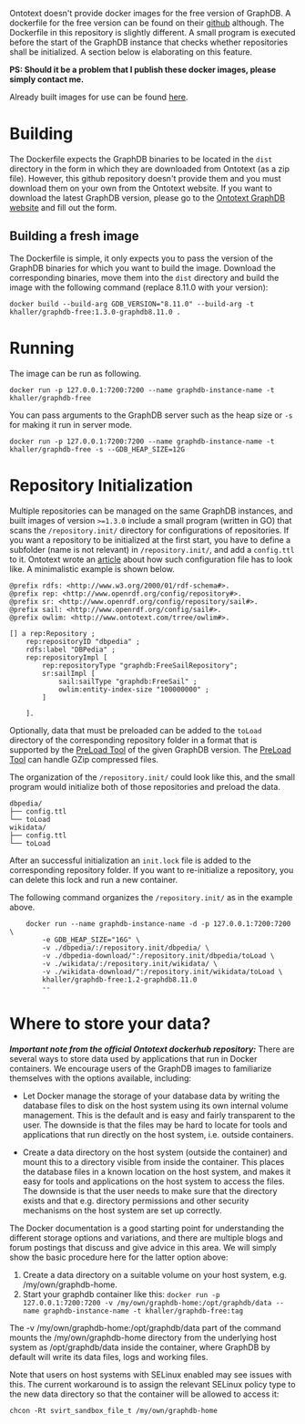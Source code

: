 Ontotext doesn't provide docker images for the free version of GraphDB. A dockerfile for the free version can be found on their [github](https://github.com/Ontotext-AD/graphdb-docker) although. The Dockerfile in this repository is slightly different. A small program is executed before the start of the GraphDB instance that checks whether repositories shall be
initialized. A section below is elaborating on this feature.

**PS: Should it be a problem that I publish these docker images, please simply contact me.**

Already built images for use can be found [here](https://hub.docker.com/repository/docker/khaller/graphdb-free).

# Building

The Dockerfile expects the GraphDB binaries to be located in the `dist` directory in the form in which they are downloaded from Ontotext (as a zip file). However, this github repository doesn't provide them and you must download them on your own from the Ontotext website. If you want to download the latest GraphDB version, please go to the [Ontotext GraphDB website](https://www.ontotext.com/products/graphdb/) and fill out the form.

## Building a fresh image

The Dockerfile is simple, it only expects you to pass the version of the GraphDB binaries for which you want to build the image. Download the corresponding binaries, move them into the `dist` directory and build
the image with the following command (replace 8.11.0 with your version):

`docker build --build-arg GDB_VERSION="8.11.0" --build-arg -t khaller/graphdb-free:1.3.0-graphdb8.11.0 .`

# Running

The image can be run as following. 

`docker run -p 127.0.0.1:7200:7200 --name graphdb-instance-name -t khaller/graphdb-free`

You can pass arguments to the GraphDB server such as the heap size or `-s` for making it run in server mode.

`docker run -p 127.0.0.1:7200:7200 --name graphdb-instance-name -t khaller/graphdb-free -s --GDB_HEAP_SIZE=12G`

# Repository Initialization

Multiple repositories can be managed on the same GraphDB instances, and built images of version `>=1.3.0` include a small program (written in GO) that scans the `/repository.init/` directory for configurations of repositories. If you want a repository to be initialized at the first start, you have to define a subfolder (name is not relevant) in `/repository.init/`, and add a `config.ttl` to it. Ontotext wrote an [article](http://graphdb.ontotext.com/documentation/standard/configuring-a-repository.html) about how such  configuration file has to look like. A minimalistic example is shown below.

```
@prefix rdfs: <http://www.w3.org/2000/01/rdf-schema#>.
@prefix rep: <http://www.openrdf.org/config/repository#>.
@prefix sr: <http://www.openrdf.org/config/repository/sail#>.
@prefix sail: <http://www.openrdf.org/config/sail#>.
@prefix owlim: <http://www.ontotext.com/trree/owlim#>.

[] a rep:Repository ;
    rep:repositoryID "dbpedia" ;
    rdfs:label "DBPedia" ;
    rep:repositoryImpl [
        rep:repositoryType "graphdb:FreeSailRepository";
        sr:sailImpl [
            sail:sailType "graphdb:FreeSail" ;
            owlim:entity-index-size "100000000" ;
        ]

    ].
```

Optionally, data that must be preloaded can be added to the `toLoad` directory of the corresponding repository folder in a format that is supported by the [PreLoad Tool](http://graphdb.ontotext.com/documentation/standard/loading-data-using-preload.html) of the given GraphDB version. The [PreLoad Tool](http://graphdb.ontotext.com/documentation/standard/loading-data-using-preload.html) can handle GZip compressed files.

The organization of the `/repository.init/` could look like this, and the small program would initialize both of those repositories and preload the data.

```
dbpedia/
├── config.ttl
└── toLoad
wikidata/
├── config.ttl
└── toLoad
```

After an successful initialization an `init.lock` file is added to the corresponding repository folder. If you want to re-initialize a repository, you can delete this lock and run a new container.

The following command organizes the `/repository.init/` as in the example above.
```
    docker run --name graphdb-instance-name -d -p 127.0.0.1:7200:7200 \
		-e GDB_HEAP_SIZE="16G" \
		-v ./dbpedia/:/repository.init/dbpedia/ \
		-v ./dbpedia-download/":/repository.init/dbpedia/toLoad \
		-v ./wikidata/:/repository.init/wikidata/ \
		-v ./wikidata-download/":/repository.init/wikidata/toLoad \
		khaller/graphdb-free:1.2-graphdb8.11.0
		--
```

# Where to store your data?

***Important note from the official Ontotext dockerhub repository:*** There are several ways to store data used by applications that run in Docker containers. We encourage users of the GraphDB images to familiarize themselves with the options available, including:

* Let Docker manage the storage of your database data by writing the database files to disk on the host system using its own internal volume management. This is the default and is easy and fairly transparent to the user. The downside is that the files may be hard to locate for tools and applications that run directly on the host system, i.e. outside containers.
    
* Create a data directory on the host system (outside the container) and mount this to a directory visible from inside the container. This places the database files in a known location on the host system, and makes it easy for tools and applications on the host system to access the files. The downside is that the user needs to make sure that the directory exists and that e.g. directory permissions and other security mechanisms on the host system are set up correctly.

The Docker documentation is a good starting point for understanding the different storage options and variations, and there are multiple blogs and forum postings that discuss and give advice in this area. We will simply show the basic procedure here for the latter option above:

1. Create a data directory on a suitable volume on your host system, e.g. /my/own/graphdb-home.
2. Start your graphdb container like this: `docker run -p 127.0.0.1:7200:7200 -v /my/own/graphdb-home:/opt/graphdb/data --name graphdb-instance-name -t khaller/graphdb-free:tag`

The -v /my/own/graphdb-home:/opt/graphdb/data part of the command mounts the /my/own/graphdb-home directory from the underlying host system as /opt/graphdb/data inside the container, where GraphDB by default will write its data files, logs and working files.

Note that users on host systems with SELinux enabled may see issues with this. The current workaround is to assign the relevant SELinux policy type to the new data directory so that the container will be allowed to access it:

`chcon -Rt svirt_sandbox_file_t /my/own/graphdb-home`
